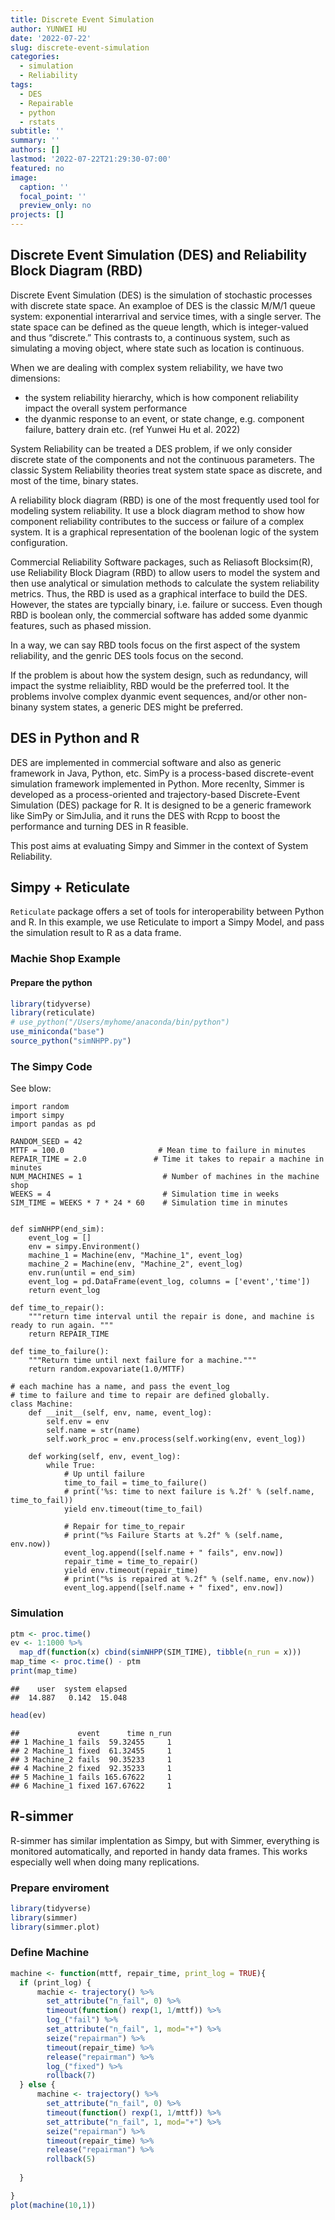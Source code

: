 ```yaml
---
title: Discrete Event Simulation
author: YUNWEI HU
date: '2022-07-22'
slug: discrete-event-simulation
categories:
  - simulation
  - Reliability
tags:
  - DES
  - Repairable
  - python
  - rstats
subtitle: ''
summary: ''
authors: []
lastmod: '2022-07-22T21:29:30-07:00'
featured: no
image:
  caption: ''
  focal_point: ''
  preview_only: no
projects: []
---
```


<script src="{{< blogdown/postref >}}index.en_files/htmlwidgets/htmlwidgets.js"></script>
<script src="{{< blogdown/postref >}}index.en_files/viz/viz.js"></script>
<link href="{{< blogdown/postref >}}index.en_files/DiagrammeR-styles/styles.css" rel="stylesheet" />
<script src="{{< blogdown/postref >}}index.en_files/grViz-binding/grViz.js"></script>

## Discrete Event Simulation (DES) and Reliability Block Diagram (RBD)

Discrete Event Simulation (DES) is the simulation of stochastic processes with discrete state space. An examploe of DES is the classic M/M/1 queue system: exponential interarrival and service times, with a single server. The state space can be defined as the queue length, which is integer-valued and thus “discrete.” This contrasts to, a continuous system, such as simulating a moving object, where state such as location is continuous.

When we are dealing with complex system reliability, we have two dimensions:
- the system reliability hierarchy, which is how component reliability impact the overall system performance
- the dyanmic response to an event, or state change, e.g. component failure, battery drain etc. (ref Yunwei Hu et al. 2022)

System Reliability can be treated a DES problem, if we only consider discrete state of the components and not the continuous parameters. The classic System Reliability theories treat system state space as discrete, and most of the time, binary states.

A reliability block diagram (RBD) is one of the most frequently used tool for modeling system reliability. It use a block diagram method to show how component reliability contributes to the success or failure of a complex system. It is a graphical representation of the boolenan
logic of the system configuration.

Commercial Reliability Software packages, such as Reliasoft Blocksim(R), use Reliability Block Diagram (RBD) to allow users to model the system and then use analytical or simulation methods to calculate the system reliability metrics. Thus, the RBD is used as a graphical interface to build the DES. However, the states are typcially binary, i.e. failure or success. Even though RBD is boolean only, the commercial software has added some dyanmic features, such as phased mission.

In a way, we can say RBD tools focus on the first aspect of the system reliability, and the genric DES tools focus on the second.

If the problem is about how the system design, such as redundancy, will impact the systme reliaiblity, RBD would be the preferred tool. It the problems involve complex dyanmic event sequences, and/or other non-binany system states, a generic DES might be preferred.

## DES in Python and R

DES are implemented in commercial software and also as generic framework in Java, Python, etc. SimPy is a process-based discrete-event simulation framework implemented in Python. More recenlty, Simmer is developed as a process-oriented and trajectory-based Discrete-Event Simulation (DES) package for R. It is designed to be a generic framework like SimPy or SimJulia, and it runs the DES with Rcpp to boost the performance and turning DES in R feasible.

This post aims at evaluating Simpy and Simmer in the context of System Reliability.

## Simpy + Reticulate

`Reticulate` package offers a set of tools for interoperability between Python and R. In this example, we use Reticulate to import a Simpy Model, and pass the simulation result to R as a data frame.

### Machie Shop Example

#### Prepare the python

``` r
library(tidyverse)
library(reticulate)
# use_python("/Users/myhome/anaconda/bin/python")
use_miniconda("base")
source_python("simNHPP.py")
```

### The Simpy Code

See blow:

    import random
    import simpy
    import pandas as pd

    RANDOM_SEED = 42
    MTTF = 100.0                     # Mean time to failure in minutes
    REPAIR_TIME = 2.0               # Time it takes to repair a machine in minutes
    NUM_MACHINES = 1                  # Number of machines in the machine shop
    WEEKS = 4                         # Simulation time in weeks
    SIM_TIME = WEEKS * 7 * 24 * 60    # Simulation time in minutes


    def simNHPP(end_sim):
        event_log = []
        env = simpy.Environment()
        machine_1 = Machine(env, "Machine_1", event_log)
        machine_2 = Machine(env, "Machine_2", event_log)
        env.run(until = end_sim)
        event_log = pd.DataFrame(event_log, columns = ['event','time'])
        return event_log

    def time_to_repair():
        """return time interval until the repair is done, and machine is ready to run again. """
        return REPAIR_TIME

    def time_to_failure():
        """Return time until next failure for a machine.""" 
        return random.expovariate(1.0/MTTF)

    # each machine has a name, and pass the event_log 
    # time to failure and time to repair are defined globally. 
    class Machine:
        def __init__(self, env, name, event_log):
            self.env = env
            self.name = str(name)
            self.work_proc = env.process(self.working(env, event_log))

        def working(self, env, event_log):
            while True:
                # Up until failure
                time_to_fail = time_to_failure()
                # print('%s: time to next failure is %.2f' % (self.name, time_to_fail))
                yield env.timeout(time_to_fail)

                # Repair for time_to_repair
                # print("%s Failure Starts at %.2f" % (self.name, env.now))
                event_log.append([self.name + " fails", env.now])
                repair_time = time_to_repair()
                yield env.timeout(repair_time)
                # print("%s is repaired at %.2f" % (self.name, env.now))
                event_log.append([self.name + " fixed", env.now])

### Simulation

``` r
ptm <- proc.time()
ev <- 1:1000 %>% 
  map_df(function(x) cbind(simNHPP(SIM_TIME), tibble(n_run = x)))
map_time <- proc.time() - ptm
print(map_time)
```

    ##    user  system elapsed 
    ##  14.887   0.142  15.048

``` r
head(ev)
```

    ##             event      time n_run
    ## 1 Machine_1 fails  59.32455     1
    ## 2 Machine_1 fixed  61.32455     1
    ## 3 Machine_2 fails  90.35233     1
    ## 4 Machine_2 fixed  92.35233     1
    ## 5 Machine_1 fails 165.67622     1
    ## 6 Machine_1 fixed 167.67622     1

## R-simmer

R-simmer has similar implentation as Simpy, but with Simmer, everything is monitored automatically, and reported in handy data frames. This works especially well when doing many replications.

### Prepare enviroment

``` r
library(tidyverse)
library(simmer)
library(simmer.plot)
```

### Define Machine

``` r
machine <- function(mttf, repair_time, print_log = TRUE){
  if (print_log) {
      machie <- trajectory() %>% 
        set_attribute("n_fail", 0) %>% 
        timeout(function() rexp(1, 1/mttf)) %>% 
        log_("fail") %>% 
        set_attribute("n_fail", 1, mod="+") %>%
        seize("repairman") %>% 
        timeout(repair_time) %>% 
        release("repairman") %>% 
        log_("fixed") %>% 
        rollback(7)
  } else {
      machine <- trajectory() %>% 
        set_attribute("n_fail", 0) %>% 
        timeout(function() rexp(1, 1/mttf)) %>% 
        set_attribute("n_fail", 1, mod="+") %>%
        seize("repairman") %>% 
        timeout(repair_time) %>% 
        release("repairman") %>% 
        rollback(5)
    
  }

}
plot(machine(10,1))
```

<div id="htmlwidget-1" style="width:672px;height:480px;" class="grViz html-widget"></div>
<script type="application/json" data-for="htmlwidget-1">{"x":{"diagram":"digraph {\n\ngraph [layout = \"dot\",\n       outputorder = \"edgesfirst\",\n       bgcolor = \"white\"]\n\nnode [fontname = \"sans-serif\",\n      fontsize = \"10\",\n      shape = \"circle\",\n      fixedsize = \"true\",\n      width = \"1.5\",\n      style = \"filled\",\n      fillcolor = \"aliceblue\",\n      color = \"gray70\",\n      fontcolor = \"gray50\"]\n\nedge [fontname = \"Helvetica\",\n     fontsize = \"8\",\n     len = \"1.5\",\n     color = \"gray80\",\n     arrowsize = \"0.5\"]\n\n  \"1\" [label = \"SetAttribute\", shape = \"box\", style = \"solid\", color = \"black\", tooltip = \"keys: [n_fail], values: [0], global: 0, mod: N, init: 0\", fontcolor = \"black\", fillcolor = \"#000000\"] \n  \"2\" [label = \"Timeout\", shape = \"box\", style = \"solid\", color = \"black\", tooltip = \"delay: function()\", fontcolor = \"black\", fillcolor = \"#000000\"] \n  \"3\" [label = \"Log\", shape = \"box\", style = \"solid\", color = \"black\", tooltip = \"message: fail, level: 0\", fontcolor = \"black\", fillcolor = \"#000000\"] \n  \"4\" [label = \"SetAttribute\", shape = \"box\", style = \"solid\", color = \"black\", tooltip = \"keys: [n_fail], values: [1], global: 0, mod: +, init: 0\", fontcolor = \"black\", fillcolor = \"#000000\"] \n  \"5\" [label = \"Seize\", shape = \"box\", style = \"filled\", color = \"#7FC97F\", tooltip = \"resource: repairman, amount: 1\", fontcolor = \"black\", fillcolor = \"#7FC97F\"] \n  \"6\" [label = \"Timeout\", shape = \"box\", style = \"solid\", color = \"black\", tooltip = \"delay: 1\", fontcolor = \"black\", fillcolor = \"#000000\"] \n  \"7\" [label = \"Release\", shape = \"box\", style = \"filled\", color = \"#7FC97F\", tooltip = \"resource: repairman, amount: 1\", fontcolor = \"black\", fillcolor = \"#7FC97F\"] \n  \"8\" [label = \"Log\", shape = \"box\", style = \"solid\", color = \"black\", tooltip = \"message: fixed, level: 0\", fontcolor = \"black\", fillcolor = \"#000000\"] \n  \"9\" [label = \"Rollback\", shape = \"diamond\", style = \"filled\", color = \"lightgrey\", tooltip = \"times: -1\", fontcolor = \"black\", fillcolor = \"#D3D3D3\"] \n\"1\"->\"2\" [color = \"black\", style = \"solid\"] \n\"2\"->\"3\" [color = \"black\", style = \"solid\"] \n\"3\"->\"4\" [color = \"black\", style = \"solid\"] \n\"4\"->\"5\" [color = \"black\", style = \"solid\"] \n\"5\"->\"6\" [color = \"black\", style = \"solid\"] \n\"6\"->\"7\" [color = \"black\", style = \"solid\"] \n\"7\"->\"8\" [color = \"black\", style = \"solid\"] \n\"8\"->\"9\" [color = \"black\", style = \"solid\"] \n\"9\"->\"2\" [color = \"grey\", style = \"dashed\"] \n}","config":{"engine":"dot","options":null}},"evals":[],"jsHooks":[]}</script>

``` r
simmer_relia <- function(sim_time, print_log = T) {
  env <- simmer() %>% 
  # use resource to track system state
  # all items in series will require same "repair" resource. 
  # set capacity to inf, assuming no queue for repair
  # if repair resource busy -> system down
  # for n-oo-k items, if resource server > k-n ->system down 
  add_resource("repairman", capacity = Inf) %>% 
  add_generator("machine_a", machine(100, 1, print_log), at(0), mon = 2) %>% 
  add_generator("machine_b", machine(100, 1, print_log), at(0), mon = 2) %>% 
  run(sim_time)
  repair_log <- get_mon_resources(env)
}
```

Plot the repair_log

``` r
# n_fail <- get_mon_attributes(env)
repair_log <- simmer_relia(100)
```

    ## 12.1535: machine_b0: fail
    ## 13.1535: machine_b0: fixed
    ## 38.7201: machine_b0: fail
    ## 39.7201: machine_b0: fixed

``` r
plot(repair_log, metric = "usage", "repairman", items = "server", steps = TRUE)
```

<img src="{{< blogdown/postref >}}index.en_files/figure-html/unnamed-chunk-6-1.png" width="672" />

Calculate System Downtime, assuming in series.

``` r
repair_log <- repair_log %>% 
  mutate(duration = c(diff(time),0)) %>% 
  # assuming series, any item down -> system down
  mutate(sys_state = if_else(server > 0, 0, 1) ) %>%
  dplyr::rename(state_start = time) 

downtime <- repair_log %>% 
  group_by(sys_state) %>% 
  summarise(duration = sum(duration)) 
print(downtime)
```

    ## # A tibble: 2 × 2
    ##   sys_state duration
    ##       <dbl>    <dbl>
    ## 1         0      2  
    ## 2         1     25.6

### loop

``` r
ptm <- proc.time()
repair_log <- 1:1000 %>% 
  map_df(function(x) cbind(simmer_relia(SIM_TIME, F), tibble(n_run = x)))
simmer_time <- proc.time() - ptm
print(simmer_time)
```

    ##    user  system elapsed 
    ##  12.782   0.188  13.011

``` r
tail(repair_log)
```

    ##          resource     time server queue capacity queue_size system limit
    ## 1595807 repairman 40271.97      1     0      Inf        Inf      1   Inf
    ## 1595808 repairman 40272.97      0     0      Inf        Inf      0   Inf
    ## 1595809 repairman 40280.60      1     0      Inf        Inf      1   Inf
    ## 1595810 repairman 40281.60      0     0      Inf        Inf      0   Inf
    ## 1595811 repairman 40307.81      1     0      Inf        Inf      1   Inf
    ## 1595812 repairman 40308.81      0     0      Inf        Inf      0   Inf
    ##         replication n_run
    ## 1595807           1  1000
    ## 1595808           1  1000
    ## 1595809           1  1000
    ## 1595810           1  1000
    ## 1595811           1  1000
    ## 1595812           1  1000

## Appendix: Types of Simulation

A good summary on this topic can be found at [Simulation and Modelling to Understand Change by *Manuele Leonelli*](https://bookdown.org/manuele_leonelli/SimBook/types-of-simulations.html)
Without quoting the whole chapter, I will only highlight the key elements:
- Stochastic vs. deterministic
- Static vs. Dynamic
- (Among dynamic simulations) Discrete vs. Continuous

``` mermaid
graph TD;
    Simulation--> Stochastic;
    Simulation--> Deterministic;
    Stochastic--> Dynamic;
    Stochastic--> Static;
    Dynamic--> Discrete;
    Dynamic--> Continuous;
```

## Reference

1.  Yunwei Hu, Tarannom Parhizkar, Ali Mosleh (2022). Guided simulation for dynamic probabilistic risk assessment of complex systems: Concept, method, and application. In *Reliability Engineering & System Safety*, January 2022

2.  Modarres, Mohammad; Mark Kaminskiy; Vasiliy Krivtsov (1999). Reliability Engineering and Risk Analysis. Ney York, NY: Marcel Decker, Inc. p. 198. ISBN 0-8247-2000-8.
